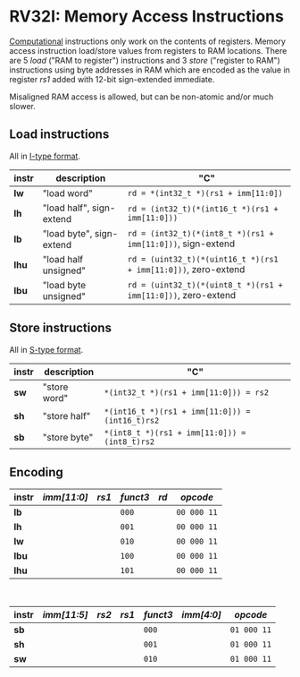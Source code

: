 # RV32I: Memory Access Instructions

[Computational](computational.md) instructions only work on the contents of
registers. Memory access instruction load/store values from registers to RAM
locations. There are 5 _load_ ("RAM to register") instructions and 3 _store_
("register to RAM") instructions using byte addresses in RAM which are encoded
as the value in register _rs1_ added with 12-bit sign-extended immediate.

Misaligned RAM access is allowed, but can be non-atomic and/or much slower.

## Load instructions

All in [I-type format](/rv32i/encoding.md#i-type-encoding).

| instr   | description              | "C" |
|---------|--------------------------|-----|
| **lw**  | "load word"              | `rd = *(int32_t *)(rs1 + imm[11:0])`
| **lh**  | "load half", sign-extend | `rd = (int32_t)(*(int16_t *)(rs1 + imm[11:0]))`
| **lb**  | "load byte", sign-extend | `rd = (int32_t)(*(int8_t *)(rs1 + imm[11:0]))`, sign-extend
| **lhu** | "load half unsigned"     | `rd = (uint32_t)(*(uint16_t *)(rs1 + imm[11:0]))`, zero-extend
| **lbu** | "load byte unsigned"     | `rd = (uint32_t)(*(uint8_t *)(rs1 + imm[11:0]))`, zero-extend


## Store instructions

All in [S-type format](/rv32i/encoding.md#s-type-encoding).

| instr   | description  | "C" |
|---------|--------------|-----|
| **sw**  | "store word" | `*(int32_t *)(rs1 + imm[11:0])) = rs2`
| **sh**  | "store half" | `*(int16_t *)(rs1 + imm[11:0])) = (int16_t)rs2`
| **sb**  | "store byte" | `*(int8_t *)(rs1 + imm[11:0])) = (int8_t)rs2`


## Encoding

| instr |_imm[11:0]_|_rs1_|_funct3_|_rd_| _opcode_    |
|-------|-----------|-----|--------|----|-------------|
|**lb** |           |     | `000`  |    | `00 000 11` |
|**lh** |           |     | `001`  |    | `00 000 11` |
|**lw** |           |     | `010`  |    | `00 000 11` |
|**lbu**|           |     | `100`  |    | `00 000 11` |
|**lhu**|           |     | `101`  |    | `00 000 11` |

<br>

| instr |_imm[11:5]_|_rs2_|_rs1_|_funct3_|_imm[4:0]_| _opcode_    |
|-------|-----------|-----|-----|--------|----------|-------------|
|**sb** |           |     |     | `000`  |          | `01 000 11` |
|**sh** |           |     |     | `001`  |          | `01 000 11` |
|**sw** |           |     |     | `010`  |          | `01 000 11` |

